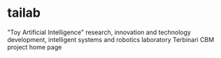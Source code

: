 # tailab
"Toy Artificial Intelligence" research, innovation and technology development, intelligent systems and robotics laboratory Terbinari CBM project home page
